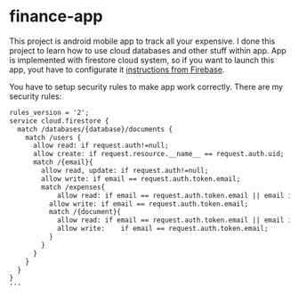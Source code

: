# finance-app

This project is android mobile app to track all your expensive. I done this project to learn how to use cloud databases and other stuff within app. 
App is implemented with firestore cloud system, so if you want to launch this app, yout have to configurate it [instructions from Firebase](https://firebase.google.com/docs/android/setup).

You have to setup security rules to make app work correctly. There are my security rules:
```markdown
rules_version = '2';
service cloud.firestore {
  match /databases/{database}/documents {
    match /users {
      allow read: if request.auth!=null;
      allow create: if request.resource.__name__ == request.auth.uid;
      match /{email}{
      	allow read, update: if request.auth!=null;
      	allow write: if email == request.auth.token.email;
        match /expenses{
        	allow read: if email == request.auth.token.email || email in get(/databases/$(database)/documents/users/$(request.auth.token.email)).data.friendList;
          allow write: if email == request.auth.token.email;
          match /{document}{
          	allow read: if email == request.auth.token.email || email in get(/databases/$(database)/documents/users/$(request.auth.token.email)).data.friendList;
          	allow write: 	if email == request.auth.token.email;
          }
        }
      }
    }
  }
}
'''
